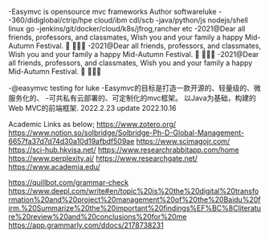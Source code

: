 -Easymvc is opensource mvc frameworks
Author softwareluke
--360/didiglobal/ctrip/hpe cloud/ibm cdl/scb
-java/python/js nodejs/shell linux go
-jenkins/git/docker/cloud/k8s/jfrog,rancher etc
-2021@Dear all friends, professors, and classmates, Wish you and your family a happy Mid-Autumn Festival. 🥮 🧚‍♀️🐰
-2021@Dear all friends, professors, and classmates, Wish you and your family a happy Mid-Autumn Festival. 🥮 🧚‍♀️🐰
-2021@Dear all friends, professors, and classmates, Wish you and your family a happy Mid-Autumn Festival. 🥮 🧚‍♀️🐰

-@easymvc testing for luke
-Easymvc的目标是打造一款开源的、轻量级的、微服务化的、
-可共私有云部署的、可定制化的mvc框架。 以Java为基础，构建的Web MVC的前端框架.
2022.2.23 update
2022.10.16

Academic Links as below;
https://www.zotero.org/
https://www.notion.so/solbridge/Solbridge-Ph-D-Global-Management-6657fa37d7d74d30a10d19afbdf509ae
https://www.scimagojr.com/
https://sci-hub.hkvisa.net/
https://www.researchrabbitapp.com/home
https://www.perplexity.ai/
https://www.researchgate.net/
https://www.academia.edu/

https://quillbot.com/grammar-check
https://www.deepl.com/write#en/topic%20is%20the%20digital%20transformation%20and%20project%20management%20of%20the%20Baidu%20firm.%20Summarize%20the%20important%20findings%EF%BC%8Cliterature%20review%20and%20conclusions%20for%20me
https://app.grammarly.com/ddocs/2178738231
